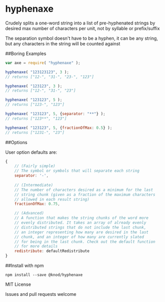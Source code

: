 # hyphenaxe
Crudely splits a one-word string into a list of pre-hyphenated strings by desired max number of characters per unit, not by syllable or prefix/suffix

The separation symbol doesn't have to be a hyphen, it can be any string, but any characters in the string will be counted against

##Boring Examples

```js
var axe = require( "hyphenaxe" );

hyphenaxe( "123123123", 3 );
// returns ["12-", "31-", "23-", "123"]

hyphenaxe( "123123", 3 );
// returns ["12-", "31-", "23"]

hyphenaxe( "123123", 5 );
// returns ["123-", "123"]

hyphenaxe( "123123", 5, {separator: "**"} );
// returns ["123**", "123"]

hyphenaxe( "123123", 5, {fractionOfMax: 0.5} );
// returns ["1231-", "23"]
```

##Options

User option defaults are:

```js
{
	// (Fairly simple)
	// The symbol or symbols that will separate each string
	separator: '-',
	
	// (Intermediate)
	// The number of characters desired as a minimum for the last 
	// string chunk (given as a fraction of the maximum characters
	// allowed in each result string)
	fractionOfMax: 0.75,

	// (Advanced)
	// A function that makes the string chunks of the word more
	// evenly distributed. It takes an array of already evenly
	// distributed strings that do not include the last chunk,
	// an integer representing how many are desired in the last
	// chunk, and an integer of how many are currently slated
	// for being in the last chunk. Check out the default function
	// for more details
	redistribute: defaultRedistribute
}
```

##Install with npm

```
npm install --save @knod/hyphenaxe
```

MIT License

Issues and pull requests welcome
